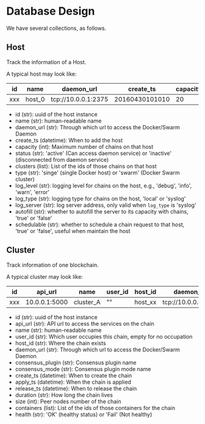 # Database Design

We have several collections, as follows.

## Host
Track the information of a Host. 

A typical host may look like:

id |  name   | daemon_url          | create_ts      | capacity | status | clusters  | type    | log_level | log_type | log_server  | autofill | schedulable
---|  ------ | ------------------- | -------------- | -------- | -------- | ------- | ------- | --------- | -------- | ----------- | -------- | -----------
xxx | host_0 | tcp://10.0.0.1:2375 | 20160430101010 | 20       | active | [c1,c2,c3] | single | debug     | syslog   | udp://10.0.0.2:5000 | true | true

* id (str): uuid of the host instance
* name (str): human-readable name
* daemon_url (str): Through which url to access the Docker/Swarm Daemon
* create_ts (datetime): When to add the host
* capacity (int): Maximum number of chains on that host
* status (str): 'active' (Can access daemon service) or 'inactive' (disconnected from daemon service)
* clusters (list): List of the ids of those chains on that host
* type (str): 'singe' (single Docker host) or 'swarm' (Docker Swarm cluster)
* log_level (str): logging level for chains on the host, e.g., 'debug', 'info', 'warn', 'error'
* log_type (str): logging type for chains on the host, 'local' or 'syslog'
* log_server (str): log server address, only valid when `log_type` is 'syslog'
* autofill (str): whether to autofill the server to its capacity with chains, 'true' or 'false' 
* schedulable (str): whether to schedule a chain request to that host, 'true' or 'false', useful when maintain the host

## Cluster
Track information of one blockchain.

A typical cluster may look like:

id  | api_url         | name      | user_id  | host_id | daemon_url          | consensus_plugin | consensus_mode | create_ts      | apply_ts | release_ts | duration | size | containers | health
--- | --------------- | --------- | -------- | ------- | ------------------- | ---------------- | -------------- | -------------  | -------- | ---------- | ------- | ------- | ------- | ------
xxx | 10.0.0.1:5000   | cluster_A | ""       | host_xx |  tcp://10.0.0.1:2375 | pbft            | batch          | 20160430101010 | 20160430101010 | | | 4  | [vp0,vp1,vp2,vp3] | OK

* id (str): uuid of the host instance
* api_url (str): API url to access the services on the chain
* name (str): human-readable name
* user_id (str): Which user occupies this chain, empty for no occupation
* host_id (str): Where the chain exists
* daemon_url (str): Through which url to access the Docker/Swarm Daemon
* consensus_plugin (str): Consensus plugin name
* consensus_mode (str): Consensus plugin mode name
* create_ts (datetime): When to create the chain
* apply_ts (datetime): When the chain is applied
* release_ts (datetime): When to release the chain
* duration (str): How long the chain lives
* size (int): Peer nodes number of the chain
* containers (list): List of the ids of those containers for the chain
* health (str): 'OK' (healthy status) or 'Fail' (Not healthy)
